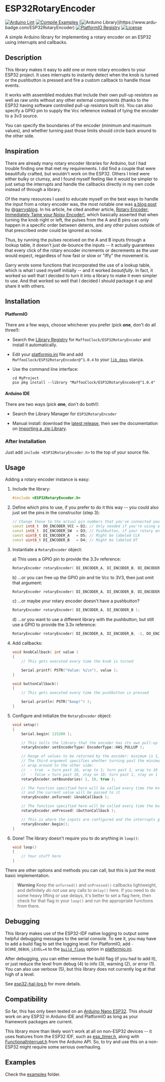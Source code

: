 # ESP32RotaryEncoder

[![Arduino Lint](https://github.com/MaffooClock/ESP32RotaryEncoder/actions/workflows/check-arduino.yml/badge.svg)](https://github.com/MaffooClock/ESP32RotaryEncoder/actions/workflows/check-arduino.yml) [![Compile Examples](https://github.com/MaffooClock/ESP32RotaryEncoder/actions/workflows/compile-examples.yml/badge.svg)](https://github.com/MaffooClock/ESP32RotaryEncoder/actions/workflows/compile-examples.yml) [![Arduino Library](https://www.ardu-badge.com/badge/ESP32RotaryEncoder.svg?)](https://www.ardu-badge.com/ESP32RotaryEncoder) [![PlatformIO Registry](https://badges.registry.platformio.org/packages/maffooclock/library/ESP32RotaryEncoder.svg)](https://registry.platformio.org/libraries/maffooclock/ESP32RotaryEncoder) [![License](https://img.shields.io/badge/license-MIT%20License-blue.svg)](http://doge.mit-license.org)

A simple Arduino library for implementing a rotary encoder on an ESP32 using interrupts and callbacks.


## Description

This library makes it easy to add one or more rotary encoders to your ESP32 project.  It uses interrupts to instantly detect when the knob is turned or the pushbutton is pressed and fire a custom callback to handle those events.

It works with assembled modules that include their own pull-up resistors as well as raw units without any other external components (thanks to the ESP32 having software controlled pull-up resistors built in).  You can also specify a GPIO pin to supply the Vcc reference instead of tying the encoder to a 3v3 source.

You can specify the boundaries of the encoder (minimum and maximum values), and whether turning past those limits should circle back around to the other side.


## Inspiration

There are already many rotary encoder libraries for Arduino, but I had trouble finding one that met my requirements.  I did find a couple that were beautifully crafted, but wouldn't work on the ESP32.  Others I tried were either bulky or clumsy, and I found myself feeling like it would be simpler to just setup the interrupts and handle the callbacks directly in my own code instead of through a library.

Of the many resources I used to educate myself on the best ways to handle the input from a rotary encoder was, the most notable one was [a blog post](https://garrysblog.com/2021/03/20/reliably-debouncing-rotary-encoders-with-arduino-and-esp32/) by [@garrysblog](https://github.com/garrysblog).  In his article, he cited another article, [Rotary Encoder: Immediately Tame your Noisy Encoder!](https://www.best-microcontroller-projects.com/rotary-encoder.html), which basically asserted that when turning the knob right or left, the pulses from the A and B pins can only happen in a specific order between detents, and any other pulses outside of that prescribed order could be ignored as noise.

Thus, by running the pulses received on the A and B inputs through a lookup table, it doesn't just de-bounce the inputs -- it actually guarantees that every click of the rotary encoder increments or decrements as the user would expect, regardless of how fast or slow or "iffy" the movement is.

Garry wrote some functions that incorporated the use of a lookup table, which is what I used myself initially -- and it worked _beautifully_.  In fact, it worked so well that I decided to turn it into a library to make it even simpler to use.  And that worked so well that I decided I should package it up and share it with others.


## Installation

#### PlatformIO

There are a few ways, choose whichever you prefer (pick **one**, don't do all three!):

- Search the [Library Registry](https://registry.platformio.org/search?t=library) for `MaffooClock/ESP32RotaryEncoder` and install it automatically.

- Edit your [platformio.ini](https://docs.platformio.org/en/latest/projectconf/index.html) file and add `MaffooClock/ESP32RotaryEncoder@^1.0.4` to your [`lib_deps`](https://docs.platformio.org/en/latest/projectconf/sections/env/options/library/lib_deps.html) stanza.

- Use the command line interface:
   ```shell
   cd MyProject
   pio pkg install --library "MaffooClock/ESP32RotaryEncoder@^1.0.4"
   ```

#### Arduino IDE

There are two ways (pick **one**, don't do both!):

- Search the Library Manager for `ESP32RotaryEncoder`

-  Manual install: download the [latest release](https://github.com/MaffooClock/ESP32RotaryEncoder/releases/latest), then see the documentation on [Importing a .zip Library](https://docs.arduino.cc/software/ide-v1/tutorials/installing-libraries#importing-a-zip-library).

### After Installation

Just add `include <ESP32RotaryEncoder.h>` to the top of your source file.


## Usage

Adding a rotary encoder instance is easy:

1. Include the library:

    ```c++
    #include <ESP32RotaryEncoder.h>
    ```


2. Define which pins to use, if you prefer to do it this way -- you could also just set the pins in the constructor (step 3):

    ```c++
    // Change these to the actual pin numbers that you've connected your rotary encoder to
    const int8_t  DO_ENCODER_VCC = D2; // Only needed if you're using a GPIO pin to supply the 3.3v reference
    const int8_t  DI_ENCODER_SW  = D3; // Pushbutton, if your rotary encoder has it
    const uint8_t DI_ENCODER_A   = D5; // Might be labeled CLK
    const uint8_t DI_ENCODER_B   = D4; // Might be labeled DT
    ```

3.  Instantiate a `RotaryEncoder` object:

    a)  This uses a GPIO pin to provide the 3.3v reference:
    ```c++
    RotaryEncoder rotaryEncoder( DI_ENCODER_A, DI_ENCODER_B, DI_ENCODER_SW, DO_ENCODER_VCC );
    ```

    b)  ...or you can free up the GPIO pin and tie Vcc to 3V3, then just omit that argument:
    ```c++
    RotaryEncoder rotaryEncoder( DI_ENCODER_A, DI_ENCODER_B, DI_ENCODER_SW );
    ```

    c)  ...or maybe your rotary encoder doesn't have a pushbutton?
    ```c++
    RotaryEncoder rotaryEncoder( DI_ENCODER_A, DI_ENCODER_B );
    ```

    d)  ...or you want to use a different library with the pushbutton, but still use a GPIO to provide the 3.3v reference:
    ```c++
    RotaryEncoder rotaryEncoder( DI_ENCODER_A, DI_ENCODER_B, -1, DO_ENCODER_VCC );
    ```

4. Add callbacks:

    ```c++
    void knobCallback( int value )
    {
        // This gets executed every time the knob is turned

        Serial.printf( PSTR("Value: %i\n"), value );
    }

    void buttonCallback()
    {
        // This gets executed every time the pushbutton is pressed

        Serial.println( PSTR("boop!") );
    }
    ```

5. Configure and initialize the `RotaryEncoder` object:

    ```c++
    void setup()
    {
        Serial.begin( 115200 );

        // This tells the library that the encoder has its own pull-up resistors
        rotaryEncoder.setEncoderType( EncoderType::HAS_PULLUP );

        // Range of values to be returned by the encoder: minimum is 1, maximum is 10
        // The third argument specifies whether turning past the minimum/maximum will
        // wrap around to the other side:
        //  - true  = turn past 10, wrap to 1; turn past 1, wrap to 10
        //  - false = turn past 10, stay on 10; turn past 1, stay on 1
        rotaryEncoder.setBoundaries( 1, 10, true );

        // The function specified here will be called every time the knob is turned
        // and the current value will be passed to it
        rotaryEncoder.onTurned( &knobCallback );

        // The function specified here will be called every time the button is pushed
        rotaryEncoder.onPressed( &buttonCallback );

        // This is where the inputs are configured and the interrupts get attached
        rotaryEncoder.begin();
    }
    ```

6. Done!  The library doesn't require you to do anything in `loop()`:

    ```c++
    void loop()
    {
        // Your stuff here
    }
    ```

There are other options and methods you can call, but this is just the most basic implementation.

> **Warning**
> Keep the `onTurned()` and `onPressed()` callbacks lightweight, and definitely _do not_ use any calls to `delay()` here.  If you need to do some heavy lifting or use delays, it's better to set a flag here, then check for that flag in your `loop()` and run the appropriate functions from there.


## Debugging

This library makes use of the ESP32-IDF native logging to output some helpful debugging messages to the serial console.  To see it, you may have to add a build flag to set the logging level.  For PlatformIO, add `-DCORE_DEBUG_LEVEL=4` to the [`build_flags`](https://docs.platformio.org/en/stable/projectconf/sections/env/options/build/build_flags.html) option in [platformio.ini](https://docs.platformio.org/en/stable/projectconf/index.html).

After debugging, you can either remove the build flag (if you had to add it), or just reduce the level from debug (4) to info (3), warning (2), or error (1).  You can also use verbose (5), but this library does not currently log at that high of a level.

See [esp32-hal-log.h](https://github.com/espressif/arduino-esp32/blob/master/cores/esp32/esp32-hal-log.h) for more details.


## Compatibility

So far, this has only been tested on an [Arduino Nano ESP32](https://docs.arduino.cc/hardware/nano-esp32).  This _should_ work on any ESP32 in Arduino IDE and PlatformIO as long as your framework packages are current.

This library more than likely won't work at all on non-ESP32 devices -- it uses features from the ESP32 IDF, such as [esp_timer.h](https://github.com/espressif/esp-idf/blob/master/components/esp_timer/include/esp_timer.h), along with [FunctionalInterrupt.h](https://github.com/espressif/arduino-esp32/blob/master/cores/esp32/FunctionalInterrupt.h) from the Arduino API.  So, to try and use this on a non-ESP32 might require some serious overhauling.


## Examples

Check the [examples](/examples) folder.

